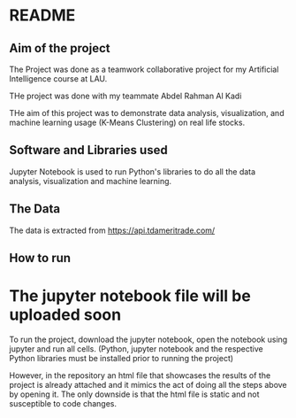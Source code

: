 # README

## Aim of the project

The Project was done as a teamwork collaborative project for my Artificial Intelligence course at LAU.

THe project was done with my teammate Abdel Rahman Al Kadi

THe aim of this project was to demonstrate data analysis, visualization, and machine learning usage (K-Means Clustering) on real life stocks.

## Software and Libraries used

Jupyter Notebook is used to run Python's libraries to do all the data analysis, visualization and machine learning.

## The Data

The data is extracted from https://api.tdameritrade.com/ 

## How to run

# The jupyter notebook file will be uploaded soon

To run the project, download the jupyter notebook, open the notebook using jupyter and run all cells. (Python, jupyter notebook and the respective Python libraries must be installed prior to running the project)

However, in the repository an html file that showcases the results of the project is already attached and it mimics the act of doing all the steps above by opening it. The only downside is that the html file is static and not susceptible to code changes.
